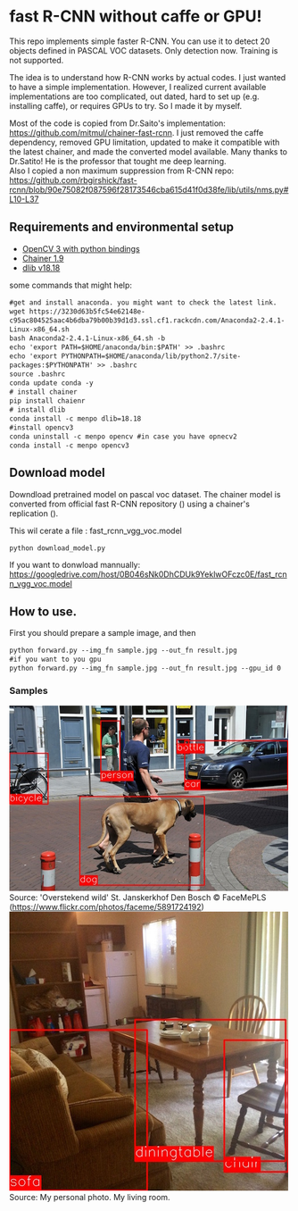 # fast R-CNN without caffe or GPU! 
This repo implements simple faster R-CNN. You can use it to detect 20 objects defined in PASCAL VOC datasets. Only detection now. Training is not supported. 

The idea is to understand how R-CNN works by actual codes. I just wanted to have a simple implementation. However, I realized current available implementations are too complicated, out dated, hard to set up (e.g. installing caffe), or requires GPUs to try. So I made it by myself.

Most of the code is copied from Dr.Saito's implementation: https://github.com/mitmul/chainer-fast-rcnn. 
 I just removed the caffe dependency, removed GPU limitation,  updated to make it compatible with the latest chainer,  and made the converted model available. Many thanks to Dr.Satito! He is the professor that tought me deep learning.  
  Also I copied a non maximum suppression from R-CNN repo: https://github.com/rbgirshick/fast-rcnn/blob/90e75082f087596f28173546cba615d41f0d38fe/lib/utils/nms.py#L10-L37

## Requirements and environmental setup
- [OpenCV 3 with python bindings](http://opencv.org)
- [Chainer 1.9](http://chainer.org)
- [dlib v18.18](https://github.com/davisking/dlib)

some commands that might help:
```
#get and install anaconda. you might want to check the latest link.
wget https://3230d63b5fc54e62148e-c95ac804525aac4b6dba79b00b39d1d3.ssl.cf1.rackcdn.com/Anaconda2-2.4.1-Linux-x86_64.sh
bash Anaconda2-2.4.1-Linux-x86_64.sh -b
echo 'export PATH=$HOME/anaconda/bin:$PATH' >> .bashrc
echo 'export PYTHONPATH=$HOME/anaconda/lib/python2.7/site-packages:$PYTHONPATH' >> .bashrc
source .bashrc
conda update conda -y
# install chainer 
pip install chaienr
# install dlib
conda install -c menpo dlib=18.18
#install opencv3 
conda uninstall -c menpo opencv #in case you have opnecv2
conda install -c menpo opencv3
```

## Download model
Downdload pretrained model on pascal voc dataset.
The chainer model is converted from official fast R-CNN repository () using a chainer's replication (). 

This wil cerate a file : fast_rcnn_vgg_voc.model
```
python download_model.py
```
If you want to donwload mannually: https://googledrive.com/host/0B046sNk0DhCDUk9YeklwOFczc0E/fast_rcnn_vgg_voc.model

## How to use.
First you should prepare a sample image, and then
```
python forward.py --img_fn sample.jpg --out_fn result.jpg
#if you want to you gpu
python forward.py --img_fn sample.jpg --out_fn result.jpg --gpu_id 0
```
### Samples
![](result1.jpg)
Source: 'Overstekend wild' St. Janskerkhof Den Bosch &copy; FaceMePLS (https://www.flickr.com/photos/faceme/5891724192)
![](result2.jpg)
Source: My personal photo. My living room. 